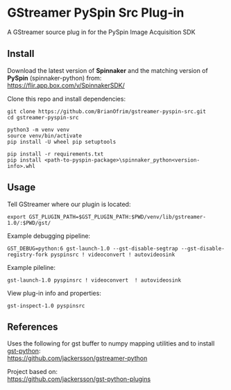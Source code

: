 # GStreamer PySpin Src Plug-in

A GStreamer source plug in for the PySpin Image Acquisition SDK

## Install

Download the latest version of **Spinnaker** and the matching version of **PySpin** (spinnaker-python) from:  
https://flir.app.box.com/v/SpinnakerSDK/

Clone this repo and install dependencies: 
 
    git clone https://github.com/BrianOfrim/gstreamer-pyspin-src.git
    cd gstreamer-pyspin-src

    python3 -m venv venv
    source venv/bin/activate
    pip install -U wheel pip setuptools

    pip install -r requirements.txt
    pip install <path-to-pyspin-package>\spinnaker_python<version-info>.whl

## Usage

Tell GStreamer where our plugin is located:

    export GST_PLUGIN_PATH=$GST_PLUGIN_PATH:$PWD/venv/lib/gstreamer-1.0/:$PWD/gst/

Example debugging pipeline:

    GST_DEBUG=python:6 gst-launch-1.0 --gst-disable-segtrap --gst-disable-registry-fork pyspinsrc ! videoconvert ! autovideosink

Example pileline:

    gst-launch-1.0 pyspinsrc ! videoconvert  ! autovideosink

View plug-in info and properties:

    gst-inspect-1.0 pyspinsrc

## References

Uses the following for gst buffer to numpy mapping utilities and to install [gst-python](https://github.com/GStreamer/gst-python):  
https://github.com/jackersson/gstreamer-python

Project based on:  
https://github.com/jackersson/gst-python-plugins